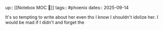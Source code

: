 up:: [[Notebox MOC 📓]]
tags:: #phoenix 
dates:: 2025-09-14

It's so tempting to write about her even tho I know I shouldn't idolize her. 
I would be mad if I didn't and forget the
